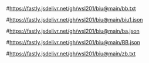 #https://fastly.jsdelivr.net/gh/wsl201/biu@main/bb.txt

#https://fastly.jsdelivr.net/gh/wsl201/biu@main/biu1.json

#https://fastly.jsdelivr.net/gh/wsl201/biu@main/ba.json

#https://fastly.jsdelivr.net/gh/wsl201/biu@main/BB.json

#https://fastly.jsdelivr.net/gh/wsl201/biu@main/zb.txt
